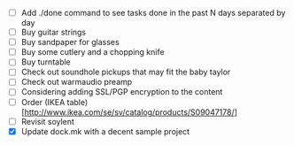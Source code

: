  - [ ] Add ./done command to see tasks done in the past N days separated by day
 - [ ] Buy guitar strings
 - [ ] Buy sandpaper for glasses
 - [ ] Buy some cutlery and a chopping knife
 - [ ] Buy turntable
 - [ ] Check out soundhole pickups that may fit the baby taylor
 - [ ] Check out warmaudio preamp
 - [ ] Considering adding SSL/PGP encryption to the content
 - [ ] Order (IKEA table)[http://www.ikea.com/se/sv/catalog/products/S09047178/]
 - [ ] Revisit soylent
 - [X] Update dock.mk with a decent sample project

